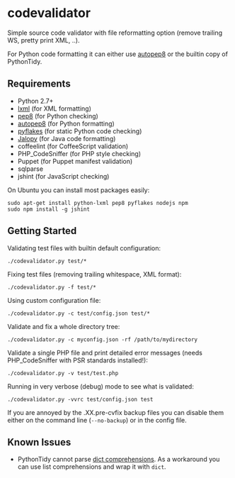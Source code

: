 codevalidator
=============

Simple source code validator with file reformatting option (remove trailing WS, pretty print XML, ..).

For Python code formatting it can either use [autopep8][autopep8] or the builtin copy of PythonTidy.

Requirements
------------

* Python 2.7+
* [lxml][lxml] (for XML formatting)
* [pep8][pep8] (for Python checking)
* [autopep8][autopep8] (for Python formatting)
* [pyflakes][pyflakes] (for static Python code checking)
* [Jalopy][Jalopy] (for Java code formatting)
* coffeelint (for CoffeeScript validation)
* PHP_CodeSniffer (for PHP style checking)
* Puppet (for Puppet manifest validation)
* sqlparse
* jshint (for JavaScript checking)

On Ubuntu you can install most packages easily:

    sudo apt-get install python-lxml pep8 pyflakes nodejs npm
    sudo npm install -g jshint

Getting Started
---------------

Validating test files with builtin default configuration:

    ./codevalidator.py test/*

Fixing test files (removing trailing whitespace, XML format):

    ./codevalidator.py -f test/*

Using custom configuration file:

    ./codevalidator.py -c test/config.json test/*

Validate and fix a whole directory tree:

    ./codevalidator.py -c myconfig.json -rf /path/to/mydirectory

Validate a single PHP file and print detailed error messages (needs PHP_CodeSniffer with PSR standards installed!):

    ./codevalidator.py -v test/test.php

Running in very verbose (debug) mode to see what is validated:

    ./codevalidator.py -vvrc test/config.json test


If you are annoyed by the .XX.pre-cvfix backup files you can disable them either on the command line (`--no-backup`) or in the config file.

Known Issues
------------

* PythonTidy cannot parse [dict comprehensions][dict comprehensions]. As a workaround you can use list comprehensions and wrap it with `dict`.

[lxml]:                 http://lxml.de/
[pep8]:                 https://pypi.python.org/pypi/pep8
[autopep8]:             https://pypi.python.org/pypi/autopep8
[pyflakes]:             https://pypi.python.org/pypi/pyflakes
[Jalopy]:               http://www.triemax.com/products/jalopy/
[dict comprehensions]:  http://www.python.org/dev/peps/pep-0274/
